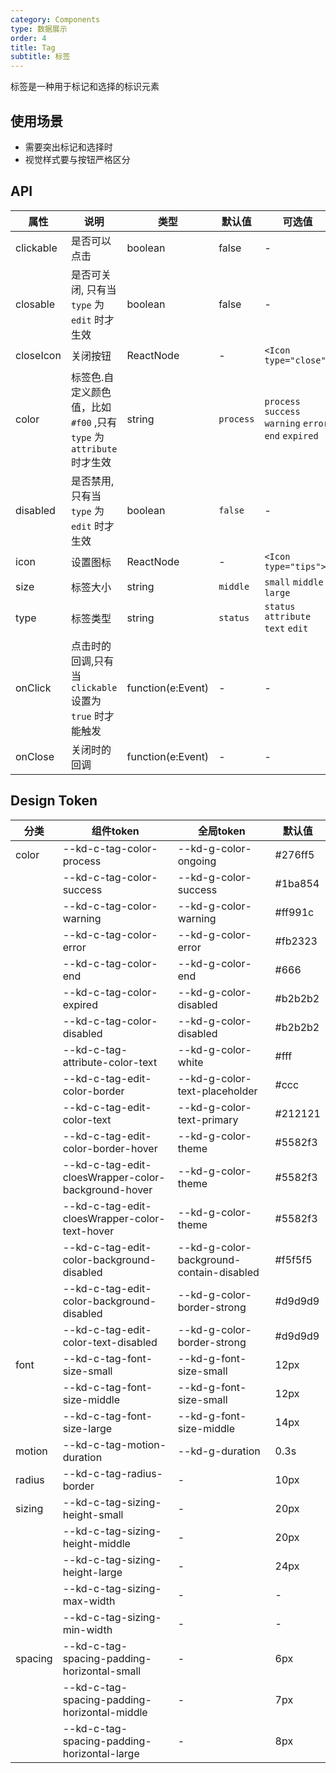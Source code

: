 ```yaml
---
category: Components
type: 数据展示
order: 4
title: Tag
subtitle: 标签
---
```


标签是一种用于标记和选择的标识元素
## 使用场景
- 需要突出标记和选择时
- 视觉样式要与按钮严格区分

## API

| 属性 | 说明 | 类型 | 默认值 | 可选值 | 版本 |
| --- | --- | --- | --- | --- | --- |
| clickable | 是否可以点击 | boolean | false | - | 1.0.0 |
| closable | 是否可关闭, 只有当 `type` 为 `edit` 时才生效 | boolean | false | - | 1.0.0 |
| closeIcon | 关闭按钮 | ReactNode | - | `<Icon type="close">` | 1.0.0 |
| color | 标签色.自定义颜色值，比如 `#f00` ,只有 `type` 为 `attribute` 时才生效 | string | `process` | `process` `success` `warning` `error` `end` `expired` | 1.0.0 |
| disabled | 是否禁用, 只有当 `type` 为 `edit` 时才生效 | boolean | `false` | - | 1.0.0 |
| icon | 设置图标 | ReactNode | - | `<Icon type="tips">` | 1.0.0 |
| size | 标签大小 | string | `middle` | `small` `middle` `large` | 1.0.0 |
| type | 标签类型 | string | `status` | `status` `attribute` `text` `edit` | 1.0.0 |
| onClick | 点击时的回调,只有当 `clickable` 设置为 `true` 时才能触发 | function(e:Event) | - | - | 1.0.0 |
| onClose | 关闭时的回调 | function(e:Event) | - | - | 1.0.0 |

## Design Token

| 分类 | 组件token | 全局token | 默认值 |
| --- | --- | --- | --- |
| color | --kd-c-tag-color-process | --kd-g-color-ongoing | #276ff5 |
|  | --kd-c-tag-color-success | --kd-g-color-success | #1ba854 |
|  | --kd-c-tag-color-warning | --kd-g-color-warning | #ff991c |
|  | --kd-c-tag-color-error | --kd-g-color-error | #fb2323 |
|  | --kd-c-tag-color-end | --kd-g-color-end | #666 |
|  | --kd-c-tag-color-expired | --kd-g-color-disabled | #b2b2b2 |
|  | --kd-c-tag-color-disabled | --kd-g-color-disabled | #b2b2b2 |
|  | --kd-c-tag-attribute-color-text | --kd-g-color-white | #fff |
|  | --kd-c-tag-edit-color-border | --kd-g-color-text-placeholder | #ccc |
|  | --kd-c-tag-edit-color-text | --kd-g-color-text-primary | #212121 |
|  | --kd-c-tag-edit-color-border-hover | --kd-g-color-theme | #5582f3 |
|  | --kd-c-tag-edit-cloesWrapper-color-background-hover | --kd-g-color-theme | #5582f3 |
|  | --kd-c-tag-edit-cloesWrapper-color-text-hover | --kd-g-color-theme | #5582f3 |
|  | --kd-c-tag-edit-color-background-disabled | --kd-g-color-background-contain-disabled | #f5f5f5 |
|  | --kd-c-tag-edit-color-background-disabled | --kd-g-color-border-strong | #d9d9d9 |
|  | --kd-c-tag-edit-color-text-disabled | --kd-g-color-border-strong | #d9d9d9 |
| font | --kd-c-tag-font-size-small | --kd-g-font-size-small | 12px |
|  | --kd-c-tag-font-size-middle | --kd-g-font-size-small | 12px |
|  | --kd-c-tag-font-size-large | --kd-g-font-size-middle | 14px |
| motion | --kd-c-tag-motion-duration | --kd-g-duration | 0.3s |
| radius | --kd-c-tag-radius-border | - | 10px |
| sizing | --kd-c-tag-sizing-height-small | - | 20px |
|  | --kd-c-tag-sizing-height-middle | - | 20px |
|  | --kd-c-tag-sizing-height-large | - | 24px |
|  | --kd-c-tag-sizing-max-width | - | - |
|  | --kd-c-tag-sizing-min-width | - | - |
| spacing | --kd-c-tag-spacing-padding-horizontal-small | - | 6px |
|  | --kd-c-tag-spacing-padding-horizontal-middle | - | 7px |
|  | --kd-c-tag-spacing-padding-horizontal-large | - | 8px |
